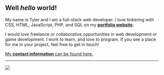 <!--
**twit96/twit96** is a ✨ _special_ ✨ repository because its `README.md` (this file) appears on your GitHub profile.

Here are some ideas to get you started:

- 🔭 I’m currently working on ...
- 🌱 I’m currently learning ...
- 👯 I’m looking to collaborate on ...
- 🤔 I’m looking for help with ...
- 💬 Ask me about ...
- 📫 How to reach me: ...
- 😄 Pronouns: ...
- ⚡ Fun fact: ...
-->

## Well <i>hello</i> world!

My name is Tyler and I am a full-stack web developer. I love tinkering with CSS, HTML, JavaScript, PHP, and SQL on my
<a href="https://twit96.github.io/"><b>portfolio website</b></a>. 

I would love freelance or collaborative opportunities in web development or game development. I work to learn, and love to program. If you see a place for me in your project, feel free to get in touch! 

<a href="https://twit96.github.io/">My <b>contact information</b> can be found here.</a>

<hr />
<!-- Top Languages -->
<!-- ![Top Langs](https://github-readme-stats.vercel.app/api/top-langs/?username=twit96&&hide=html,jupyter%20notebook&hide_border=true&layout=compact&theme=tokyonight) -->

<!-- README Stats -->
<!-- <img src="https://github-readme-stats.vercel.app/api?username=twit96&count_private=true&include_all_commits=true&show_icons=true&hide_border=true&theme=tokyonight" /> -->
<img src="https://github-readme-stats.vercel.app/api?username=twit96&count_private=true&include_all_commits=true&show_icons=true&title_color=148bdb&text_color=033d1a&icon_color=f0c808&bg_color=dedede&hide_border=true&border_radius=15px" />

<!-- Visitors Badge -->
<!-- <img src="https://visitor-badge.glitch.me/badge?page_id=$twit96.$twit96" /> -->
<!-- ![visitors](https://visitor-badge.glitch.me/badge?page_id=$twit96.$twit96) -->

